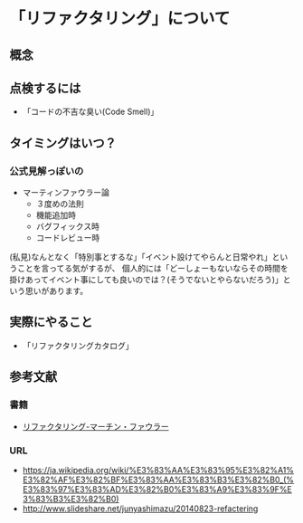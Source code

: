 # 「リファクタリング」について


## 概念


## 点検するには

- 「コードの不吉な臭い(Code Smell)」

## タイミングはいつ？

### 公式見解っぽいの

- マーティンファウラー論
  - ３度めの法則
  - 機能追加時
  - バグフィックス時
  - コードレビュー時

(私見)なんとなく「特別事とするな」「イベント設けてやらんと日常やれ」ということを言ってる気がするが、
個人的には「どーしょーもないならその時間を掛けあってイベント事にしても良いのでは？(そうでないとやらないだろう)」という思いがあります。


## 実際にやること

- 「リファクタリングカタログ」



## 参考文献

### 書籍

- [リファクタリング-マーチン・ファウラー](https://www.amazon.co.jp/dp/B01IGW5MG0/ref=dp-kindle-redirect?_encoding=UTF8&btkr=1)

### URL

- https://ja.wikipedia.org/wiki/%E3%83%AA%E3%83%95%E3%82%A1%E3%82%AF%E3%82%BF%E3%83%AA%E3%83%B3%E3%82%B0_(%E3%83%97%E3%83%AD%E3%82%B0%E3%83%A9%E3%83%9F%E3%83%B3%E3%82%B0)
- http://www.slideshare.net/junyashimazu/20140823-refactering

